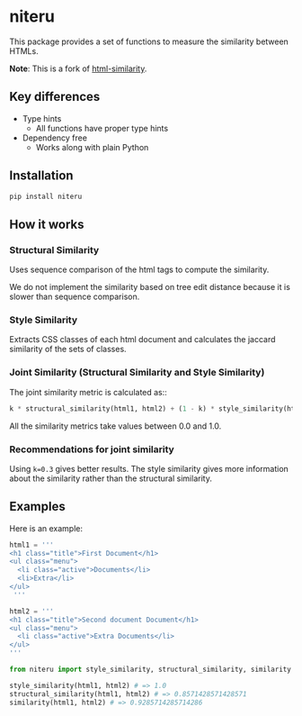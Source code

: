# niteru

This package provides a set of functions to measure the similarity between HTMLs.

**Note**: This is a fork of [html-similarity](https://github.com/matiskay/html-similarity).

## Key differences

- Type hints
  - All functions have proper type hints
- Dependency free
  - Works along with plain Python

## Installation

```bash
pip install niteru
```

## How it works

### Structural Similarity

Uses sequence comparison of the html tags to compute the similarity.

We do not implement the similarity based on tree edit distance because it is slower than sequence comparison.

### Style Similarity

Extracts CSS classes of each html document and calculates the jaccard similarity of the sets of classes.

### Joint Similarity (Structural Similarity and Style Similarity)

The joint similarity metric is calculated as::

```python
k * structural_similarity(html1, html2) + (1 - k) * style_similarity(html1, html2)
```

All the similarity metrics take values between 0.0 and 1.0.

### Recommendations for joint similarity

Using `k=0.3` gives better results. The style similarity gives more information about the similarity rather than the structural similarity.

## Examples

Here is an example:

```python
html1 = '''
<h1 class="title">First Document</h1>
<ul class="menu">
  <li class="active">Documents</li>
  <li>Extra</li>
</ul>
 '''

html2 = '''
<h1 class="title">Second document Document</h1>
<ul class="menu">
  <li class="active">Extra Documents</li>
</ul>
'''

from niteru import style_similarity, structural_similarity, similarity

style_similarity(html1, html2) # => 1.0
structural_similarity(html1, html2) # => 0.8571428571428571
similarity(html1, html2) # => 0.9285714285714286
```
